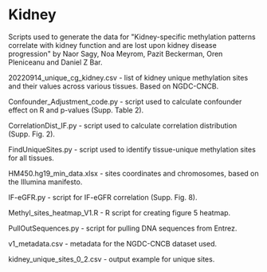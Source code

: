 # Kidney

Scripts used to generate the data for "Kidney-specific methylation patterns correlate with kidney function and are lost upon kidney disease progression" by Naor Sagy, Noa Meyrom, Pazit Beckerman, Oren Pleniceanu and Daniel Z Bar.

20220914_unique_cg_kidney.csv - list of kidney unique methylation sites and their values across various tissues. Based on NGDC-CNCB.

Confounder_Adjustment_code.py - script used to calculate confounder effect on R and p-values (Supp. Table 2). 

CorrelationDist_IF.py - script used to calculate correlation distribution (Supp. Fig.  2). 

FindUniqueSites.py - script used to identify tissue-unique methylation sites for all tissues.

HM450.hg19_min_data.xlsx - sites coordinates and chromosomes, based on the Illumina manifesto.

IF-eGFR.py - script for IF-eGFR correlation (Supp. Fig. 8).

Methyl_sites_heatmap_V1.R - R script for creating figure 5 heatmap.

PullOutSequences.py - script for pulling DNA sequences from Entrez.

v1_metadata.csv - metadata for the NGDC-CNCB dataset used.

kidney_unique_sites_0_2.csv - output example for unique sites.
